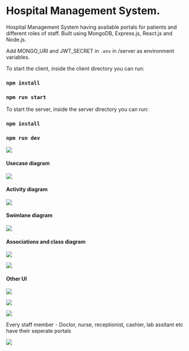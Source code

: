 # Hospital Management System.

Hospital Management System having available portals for patients and different roles of staff. Built using MongoDB, Express.js, React.js and Node.js.

Add MONGO_URI and JWT_SECRET in `.env` in /server as environment variables.

To start the client, inside the client directory you can run:

### `npm install`

### `npm run start`

To start the server, inside the server directory you can run:

### `npm install`

### `npm run dev`

![](images/landing.PNG)

#### Usecase diagram ####

![](images/use_case.PNG)

#### Activity diagram ####

![](images/activity_diagram.PNG)

#### Swimlane diagram ####

![](images/swimlane_diagram.PNG)

#### Associations and class diagram ####

![](images/associations.PNG)

![](images/class_diagram.PNG)

#### Other UI ####

![](images/login.PNG)

![](images/staff_login.PNG)

![](images/patient_dashboard.PNG)

Every staff member - Doctor, nurse, receptionist, cashier, lab assitant etc have their seperate portals

![](images/doctor_portal.PNG)




